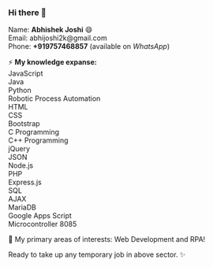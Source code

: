 ### Hi there 👋

<p>Name: <b>Abhishek Joshi</b> 😄<br>
Email: abhijoshi2k@gmail.com<br>
Phone: <b>+919757468857</b> (available on <i>WhatsApp</i>)</p>

<p>⚡ <b>My knowledge expanse:</b><br>
JavaScript<br>
Java<br>
Python<br>
Robotic Process Automation<br>
HTML<br>
CSS<br>
Bootstrap<br>
C Programming<br>
C++ Programming<br>
jQuery<br>
JSON<br>
Node.js<br>
PHP<br>
Express.js<br>
SQL<br>
AJAX<br>
MariaDB<br>
Google Apps Script<br>
Microcontroller 8085</p>

<p>🤔 My primary areas of interests: Web Development and RPA!</p>

<p>Ready to take up any temporary job in above sector. ✨</p>

<!--
**abhijoshi2k/abhijoshi2k** is a ✨ _special_ ✨ repository because its `README.md` (this file) appears on your GitHub profile.

Here are some ideas to get you started:

- 🔭 I’m currently working on ...
- 🌱 I’m currently learning ...
- 👯 I’m looking to collaborate on ...
- 🤔 I’m looking for help with ...
- 💬 Ask me about ...
- 📫 How to reach me: ...
- 😄 Pronouns: ...
- ⚡ Fun fact: ...
-->
